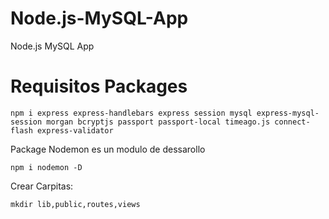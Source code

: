 # Node.js-MySQL-App
Node.js MySQL App

# Requisitos Packages

    npm i express express-handlebars express session mysql express-mysql-session morgan bcryptjs passport passport-local timeago.js connect-flash express-validator  

Package Nodemon es un modulo de dessarollo 

    npm i nodemon -D

Crear Carpitas:

    mkdir lib,public,routes,views